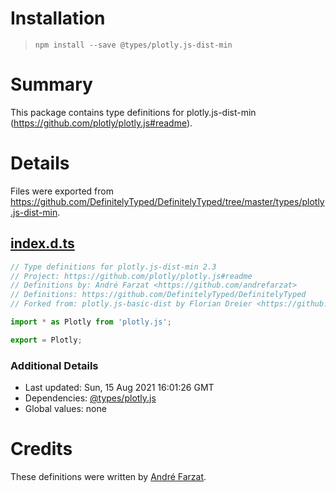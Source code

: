 # Installation
> `npm install --save @types/plotly.js-dist-min`

# Summary
This package contains type definitions for plotly.js-dist-min (https://github.com/plotly/plotly.js#readme).

# Details
Files were exported from https://github.com/DefinitelyTyped/DefinitelyTyped/tree/master/types/plotly.js-dist-min.
## [index.d.ts](https://github.com/DefinitelyTyped/DefinitelyTyped/tree/master/types/plotly.js-dist-min/index.d.ts)
````ts
// Type definitions for plotly.js-dist-min 2.3
// Project: https://github.com/plotly/plotly.js#readme
// Definitions by: André Farzat <https://github.com/andrefarzat>
// Definitions: https://github.com/DefinitelyTyped/DefinitelyTyped
// Forked from: plotly.js-basic-dist by Florian Dreier <https://github.com/DreierF>

import * as Plotly from 'plotly.js';

export = Plotly;

````

### Additional Details
 * Last updated: Sun, 15 Aug 2021 16:01:26 GMT
 * Dependencies: [@types/plotly.js](https://npmjs.com/package/@types/plotly.js)
 * Global values: none

# Credits
These definitions were written by [André Farzat](https://github.com/andrefarzat).
